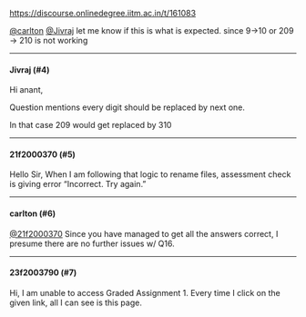 https://discourse.onlinedegree.iitm.ac.in/t/161083

<a class="mention" href="/u/carlton">@carlton</a> <a class="mention" href="/u/jivraj">@Jivraj</a> let me know if this is what is expected. since 9-&gt;10 or 209 → 210 is not working</p><hr>

<h4>Jivraj (#4)</h4>
<p>Hi anant,</p>
<p>Question mentions every digit should be replaced by next one.</p>
<p>In that case 209 would get replaced by 310</p><hr>

<h4>21f2000370 (#5)</h4>
<p>Hello Sir, When I am following that logic to rename files, assessment check is giving error “Incorrect. Try again.”</p><hr>

<h4>carlton (#6)</h4>
<p><a class="mention" href="/u/21f2000370">@21f2000370</a> Since you have managed to get all the answers correct, I presume there are no further issues w/ Q16.</p><hr>

<h4>23f2003790 (#7)</h4>
<p>Hi, I am unable to access Graded Assignment 1. Every time I click on the given link, all I can see is this page.